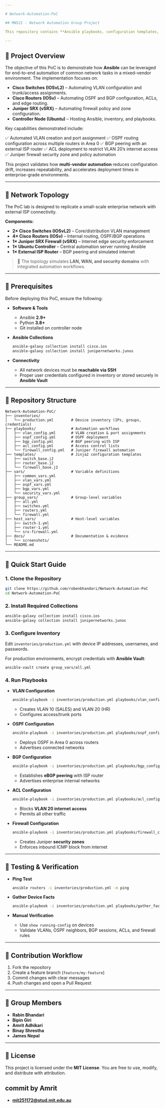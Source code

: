 ```yaml
---

# Network-Automation-PoC

## MN521 - Network Automation Group Project

This repository contains **Ansible playbooks, configuration templates, and variables** designed to automate network operations across a **multi-vendor hybrid environment**. The Proof of Concept (PoC) showcases how infrastructure teams can reduce manual effort, minimize errors, and standardize configurations using modern automation practices.

---
```


## 🔹 Project Overview

The objective of this PoC is to demonstrate how **Ansible** can be leveraged for end-to-end automation of common network tasks in a mixed-vendor environment. The implementation focuses on:

* **Cisco Switches (IOSvL2)** – Automating VLAN configuration and trunk/access assignments.
* **Cisco Routers (IOSv)** – Automating OSPF and BGP configuration, ACLs, and edge routing.
* **Juniper SRX (vSRX)** – Automating firewall policy and zone configuration.
* **Controller Node (Ubuntu)** – Hosting Ansible, inventory, and playbooks.

Key capabilities demonstrated include:

✅ Automated VLAN creation and port assignment
✅ OSPF routing configuration across multiple routers in Area 0
✅ BGP peering with an external ISP router
✅ ACL deployment to restrict VLAN 20’s internet access
✅ Juniper firewall security zone and policy automation

This project validates how **multi-vendor automation** reduces configuration drift, increases repeatability, and accelerates deployment times in enterprise-grade environments.

---

## 🔹 Network Topology

The PoC lab is designed to replicate a small-scale enterprise network with external ISP connectivity.

**Components:**

* **2× Cisco Switches (IOSvL2)** – Core/distribution VLAN management
* **4× Cisco Routers (IOSv)** – Internal routing, OSPF/BGP operations
* **1× Juniper SRX Firewall (vSRX)** – Internet edge security enforcement
* **1× Ubuntu Controller** – Central automation server running Ansible
* **1× External ISP Router** – BGP peering and simulated internet

> 📌 The topology simulates **LAN, WAN, and security domains** with integrated automation workflows.

---

## 🔹 Prerequisites

Before deploying this PoC, ensure the following:

* **Software & Tools**

  * Ansible **2.9+**
  * Python **3.8+**
  * Git installed on controller node

* **Ansible Collections**

  ```bash
  ansible-galaxy collection install cisco.ios
  ansible-galaxy collection install junipernetworks.junos
  ```

* **Connectivity**

  * All network devices must be **reachable via SSH**
  * Proper user credentials configured in inventory or stored securely in **Ansible Vault**

---

## 🔹 Repository Structure

```
Network-Automation-PoC/
├── inventories/
│   └── production.yml        # Device inventory (IPs, groups, credentials)
├── playbooks/                # Automation workflows
│   ├── vlan_config.yml       # VLAN creation & port assignments
│   ├── ospf_config.yml       # OSPF deployment
│   ├── bgp_config.yml        # BGP peering with ISP
│   ├── acl_config.yml        # Access control lists
│   └── firewall_config.yml   # Juniper firewall automation
├── templates/                # Jinja2 configuration templates
│   ├── switch_base.j2
│   ├── router_base.j2
│   └── firewall_base.j2
├── vars/                     # Variable definitions
│   ├── common_vars.yml
│   ├── vlan_vars.yml
│   ├── ospf_vars.yml
│   ├── bgp_vars.yml
│   └── security_vars.yml
├── group_vars/               # Group-level variables
│   ├── all.yml
│   ├── switches.yml
│   ├── routers.yml
│   └── firewall.yml
├── host_vars/                # Host-level variables
│   ├── switch-1.yml
│   ├── router-1.yml
│   └── srx-firewall.yml
├── docs/                     # Documentation & evidence
│   └── screenshots/
└── README.md
```

---

## 🔹 Quick Start Guide

### 1. Clone the Repository

```bash
git clone https://github.com/robenbhandari/Network-Automation-PoC
cd Network-Automation-PoC
```

### 2. Install Required Collections

```bash
ansible-galaxy collection install cisco.ios
ansible-galaxy collection install junipernetworks.junos
```

### 3. Configure Inventory

Edit `inventories/production.yml` with device IP addresses, usernames, and passwords.

For production environments, encrypt credentials with **Ansible Vault**:

```bash
ansible-vault create group_vars/all.yml
```

### 4. Run Playbooks

* **VLAN Configuration**

  ```bash
  ansible-playbook -i inventories/production.yml playbooks/vlan_config.yml
  ```

  * Creates VLAN 10 (SALES) and VLAN 20 (HR)
  * Configures access/trunk ports

* **OSPF Configuration**

  ```bash
  ansible-playbook -i inventories/production.yml playbooks/ospf_config.yml
  ```

  * Deploys OSPF in Area 0 across routers
  * Advertises connected networks

* **BGP Configuration**

  ```bash
  ansible-playbook -i inventories/production.yml playbooks/bgp_config.yml
  ```

  * Establishes **eBGP peering** with ISP router
  * Advertises enterprise internal networks

* **ACL Configuration**

  ```bash
  ansible-playbook -i inventories/production.yml playbooks/acl_config.yml
  ```

  * Blocks **VLAN 20 internet access**
  * Permits all other traffic

* **Firewall Configuration**

  ```bash
  ansible-playbook -i inventories/production.yml playbooks/firewall_config.yml
  ```

  * Creates Juniper **security zones**
  * Enforces inbound ICMP block from internet

---

## 🔹 Testing & Verification

* **Ping Test**

  ```bash
  ansible routers -i inventories/production.yml -m ping
  ```

* **Gather Device Facts**

  ```bash
  ansible-playbook -i inventories/production.yml playbooks/gather_facts.yml
  ```

* **Manual Verification**

  * Use `show running-config` on devices
  * Validate VLANs, OSPF neighbors, BGP sessions, ACLs, and firewall rules

---

## 🔹 Contribution Workflow

1. Fork the repository
2. Create a feature branch (`feature/my-feature`)
3. Commit changes with clear messages
4. Push changes and open a Pull Request

---

## 🔹 Group Members

* **Rabin Bhandari**
* **Bipin Giri**
* **Amrit Adhikari**
* **Binay Shrestha**
* **James Nepal**

---

## 🔹 License

This project is licensed under the **MIT License**. You are free to use, modify, and distribute with attribution.

## commit by Amrit
* **mit251172@stud.mit.edu.au**